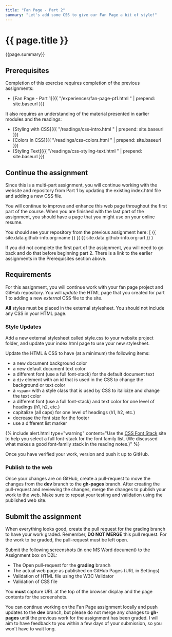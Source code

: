 ```yaml
---
title: "Fan Page - Part 2"
summary: "Let's add some CSS to give our Fan Page a bit of style!"
---
```


# {{ page.title }}
{{page.summary}}

## Prerequisites
Completion of this exercise requires completion of the previous assignments:  

- [Fan Page - Part 1]({{ "/experiences/fan-page-pt1.html " | prepend: site.baseurl }})


It also requires an understanding of the material presented in earlier modules and the readings:  

- [Styling with CSS]({{ "/readings/css-intro.html " | prepend: site.baseurl }})
- [Colors in CSS]({{ "/readings/css-colors.html " | prepend: site.baseurl }})
- [Styling Text]({{ "/readings/css-styling-text.html " | prepend: site.baseurl }})


## Continue the assignment
Since this is a multi-part assignment, you will continue working with the website and repository from Part 1 by updating the existing index.html file and adding a new CSS file.

You will continue to improve and enhance this web page throughout the first part of the course. When you are finished with the last part of the assignment, you should have a page that you might use on your online resume.

You should see your repository from the previous assignment here:
[ {{ site.data.github-info.org-name }} ]( {{ site.data.github-info.org-url }} )

If you did not complete the first part of the assignment, you will need to go back and do that before beginning part 2. There is a link to the earlier assignments in the Prerequisites section above.

## Requirements
For this assignment, you will continue work with your fan page project and GitHub repository. You will *update* the HTML page that you created for part 1 to adding a new *external* CSS file to the site.

__All__ styles must be placed in the external stylesheet.  You should not include any CSS in your HTML page.  

### Style Updates
Add a new external stylesheet called style.css to your website project folder, and update your index.html page to use your new stylesheet.

Update the HTML & CSS to have (at a minimum) the following items:

- a new document background color
- a new default document text color
- a different font (use a full font-stack) for the default document text
- a `div` element with an id that is used in the CSS to change the background or text color
- a `<span>` with a style class that is used by CSS to italicize and change the text color
- a different font (use a full font-stack) and text color for one level of headings (h1, h2, etc.)
- capitalize (all caps) for one level of headings (h1, h2, etc.)
- decrease the font size for the footer
- use a different list marker


{% include alert.html type="warning" content="Use the [CSS Font Stack](http://www.cssfontstack.com/) site to help you select a full font-stack for the font family list. (We discussed what makes a good font-family stack in the reading notes.)" %}


Once you have verified your work, version and push it up to GitHub.  


### Publish to the web
Once your changes are on GitHub, create a pull-request to move the changes from the __dev__ branch to the __gh-pages__ branch. After creating the pull-request and reviewing the changes, merge the changes to publish your work to the web.  Make sure to repeat your testing and validation using the published web site.


## Submit the assignment
When everything looks good, create the pull request for the grading branch to have your work graded. Remember, __DO NOT MERGE__ this pull request. For the work to be graded, the pull-request must be left open.  

Submit the following screenshots (in one MS Word document) to the Assignment box on D2L:

- The Open pull-request for the __grading__ branch
- The actual web page as published on GitHub Pages (URL in Settings)
- Validation of HTML file using the W3C Validator
- Validation of CSS file

You __must__ capture URL at the top of the browser display and the page contents for the screenshots.

You can continue working on the Fan Page assignment locally and push updates to the __dev__ branch, but please do not merge any changes to __gh-pages__ until the previous work for the assignment has been graded. I will aim to have feedback to you within a few days of your submission, so you won't have to wait long.
